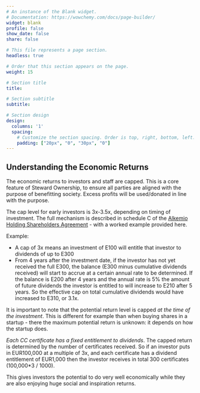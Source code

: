 ```yaml
---
# An instance of the Blank widget.
# Documentation: https://wowchemy.com/docs/page-builder/
widget: blank
profile: false
show_date: false
share: false

# This file represents a page section.
headless: true

# Order that this section appears on the page.
weight: 15

# Section title
title: 

# Section subtitle
subtitle: 

# Section design
design:
  columns: '1'
  spacing:
    # Customize the section spacing. Order is top, right, bottom, left.
    padding: ["20px", "0", "30px", "0"]
---
```

## **Understanding the Economic Returns**
The economic returns to investors and staff are capped. This is a core feature of Steward Ownership, to ensure all parties are aligned with the purpose of benefitting society. Excess profits will be used/donated in line with the purpose.

The cap level for early investors is 3x-3.5x, depending on timing of investment. The full mechanism is described in schedule C of the [Alkemio Holding Shareholders Agreement](./documents/alkemio_holding_shareholders_agreement_v1.1.pdf) - with a worked example provided here.

Example: 
*	A cap of 3x means an investment of E100 will entitle that investor to dividends of up to E300
*	From 4 years after the investment date, if the investor has not yet received the full E300, the balance (E300 minus cumulative dividends received) will start to accrue at a certain annual rate to be determined. If the balance is E200 after 4 years and the annual rate is 5% the amount of future dividends the investor is entitled to will increase to E210 after 5 years. So the effective cap on total cumulative dividends would have increased to E310, or 3.1x.

It is important to note that the potential return level is capped  *at the time of the investment*. This is different for example than when buying shares in a startup - there the maximum potential return is unknown: it depends on how the startup does. 

*Each CC certificate has a fixed entitlement to dividends*. The capped return is determined by the number of certificates received. So if an investor puts in EUR100,000 at a multiple of 3x, and each certificate has a dividend entitlement of EUR1,000 then the investor receives in total 300 certificates (100,000*3 / 1000). 

This gives investors the potential to do very well economically while they are also enjoying huge social and inspiration returns.

